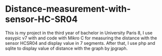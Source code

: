 ﻿# Distance-measurement-with-sensor-HC-SR04

This is my project in the third year of bachelor in University Paris 8, I use easypic v7 with and code with Mikro C for measuring the distance with the sensor HCSR04 and display value in 7 segments. After that, I use php and sqlite to display value of distance with the graph by jpgraph. 
